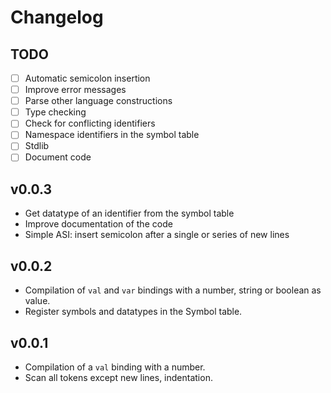 # Changelog

## TODO

- [ ] Automatic semicolon insertion
- [ ] Improve error messages
- [ ] Parse other language constructions
- [ ] Type checking
- [ ] Check for conflicting identifiers
- [ ] Namespace identifiers in the symbol table
- [ ] Stdlib
- [ ] Document code

## v0.0.3

- Get datatype of an identifier from the symbol table
- Improve documentation of the code
- Simple ASI: insert semicolon after a single or series of new lines

## v0.0.2

- Compilation of `val` and `var` bindings with a number, string or boolean as value.
- Register symbols and datatypes in the Symbol table.

## v0.0.1

- Compilation of a `val` binding with a number.
- Scan all tokens except new lines, indentation.
